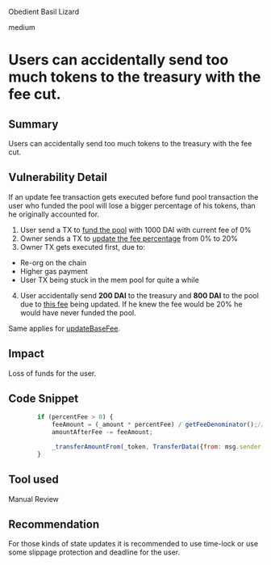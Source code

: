 Obedient Basil Lizard

medium

# Users can accidentally send too much tokens to the treasury with the fee cut.
## Summary
Users can accidentally send too much tokens to the treasury with the fee cut.
## Vulnerability Detail
If an update fee transaction gets executed before fund pool transaction the user who funded the pool will lose a bigger percentage of his tokens, than he originally accounted for.

1. User send a TX to [fund the pool](https://github.com/sherlock-audit/2023-09-Gitcoin/blob/main/allo-v2/contracts/core/Allo.sol#L339-L345) with 1000 DAI with current fee of 0%
2. Owner sends a TX to [update the fee percentage](https://github.com/sherlock-audit/2023-09-Gitcoin/blob/main/allo-v2/contracts/core/Allo.sol#L227-L229) from 0% to 20%
3. Owner TX gets executed first, due to:
- Re-org on the chain
- Higher gas payment
- User TX being stuck in the mem pool for quite a while 
4. User accidentally send **200 DAI** to the treasury and **800 DAI** to the pool due to [this fee](https://github.com/sherlock-audit/2023-09-Gitcoin/blob/main/allo-v2/contracts/core/Allo.sol#L509-L514) being updated. If he knew the fee would be 20% he would have never funded the pool.

Same applies for [updateBaseFee](https://github.com/sherlock-audit/2023-09-Gitcoin/blob/main/allo-v2/contracts/core/Allo.sol#L234-L236).
## Impact
Loss of funds for the user.

## Code Snippet
```jsx
        if (percentFee > 0) {
            feeAmount = (_amount * percentFee) / getFeeDenominator();// _amount * percentFee / 1e18
            amountAfterFee -= feeAmount;

            _transferAmountFrom(_token, TransferData({from: msg.sender, to: treasury, amount: feeAmount}));
        }
```

## Tool used

Manual Review

## Recommendation
For those kinds of state updates it is recommended to use time-lock or use some slippage protection and deadline for the user.
